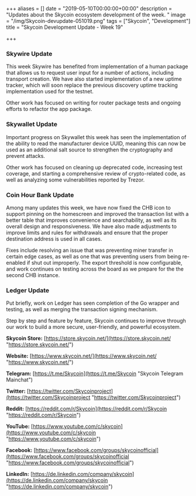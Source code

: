 +++
aliases = []
date = "2019-05-10T00:00:00+00:00"
description = "Updates about the Skycoin ecosystem development of the week. "
image = "/img/Skycoin-devupdate-051019.png"
tags = ["Skycoin", "Development"]
title = "Skycoin Development Update - Week 19"

+++
### Skywire Update

This week Skywire has benefited from implementation of a human package that allows us to request user input for a number of actions, including transport creation. We have also started implementation of a new uptime tracker, which will soon replace the previous discovery uptime tracking implementation used for the testnet.

Other work has focused on writing for router package tests and ongoing efforts to refactor the app package.

### Skywallet Update

Important progress on Skywallet this week has seen the implementation of the ability to read the manufacturer device UUID, meaning this can now be used as an additional salt source to strengthen the cryptography and prevent attacks.

Other work has focused on cleaning up deprecated code, increasing test coverage, and starting a comprehensive review of crypto-related code, as well as analyzing some vulnerabilities reported by Trezor.

### Coin Hour Bank Update

Among many updates this week, we have now fixed the CHB icon to support pinning on the homescreen and improved the transaction list with a better table that improves convenience and searchability, as well as its overall design and responsiveness. We have also made adjustments to improve limits and rules for withdrawals and ensure that the proper destination address is used in all cases.

Fixes include resolving an issue that was preventing miner transfer in certain edge cases, as well as one that was preventing users from being re-enabled if shut out improperly. The export threshold is now configurable, and work continues on testing across the board as we prepare for the the second CHB instance.

### Ledger Update

Put briefly, work on Ledger has seen completion of the Go wrapper and testing, as well as merging the transaction signing mechanism.

Step by step and feature by feature, Skycoin continues to improve through our work to build a more secure, user-friendly, and powerful ecosystem.

**Skycoin Store:** [https://store.skycoin.net/](https://store.skycoin.net/ "https://store.skycoin.net/")

**Website:** [https://www.skycoin.net/](https://www.skycoin.net/ "https://www.skycoin.net/")

**Telegram:** [https://t.me/Skycoin](https://t.me/Skycoin "Skycoin Telegram Mainchat")

**Twitter:** [https://twitter.com/Skycoinproject](https://twitter.com/Skycoinproject "https://twitter.com/Skycoinproject")

**Reddit:** [https://reddit.com/r/Skycoin](https://reddit.com/r/Skycoin "https://reddit.com/r/Skycoin")

**YouTube:** [https://www.youtube.com/c/skycoin](https://www.youtube.com/c/skycoin "https://www.youtube.com/c/skycoin")

**Facebook:** [https://www.facebook.com/groups/skycoinofficial](https://www.facebook.com/groups/skycoinofficial "https://www.facebook.com/groups/skycoinofficial")

**LinkedIn:** [https://de.linkedin.com/company/skycoin](https://de.linkedin.com/company/skycoin "https://de.linkedin.com/company/skycoin")